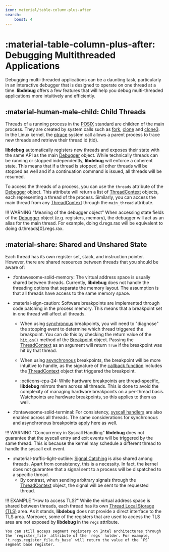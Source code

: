 ```yaml
---
icon: material/table-column-plus-after
search:
    boost: 4
---
```

# :material-table-column-plus-after: Debugging Multithreaded Applications
Debugging multi-threaded applications can be a daunting task, particularly in an interactive debugger that is designed to operate on one thread at a time. **libdebug** offers a few features that will help you debug multi-threaded applications more intuitively and efficiently.

## :material-human-male-child: Child Threads
Threads of a running process in the [POSIX](https://en.wikipedia.org/wiki/Pthreads) standard are children of the main process. They are created by system calls such as [fork](https://man7.org/linux/man-pages/man2/fork.2.html), [clone](https://man7.org/linux/man-pages/man2/clone.2.html) and [clone3](https://elixir.bootlin.com/linux/v6.10/source/kernel/fork.c#L3082). In the Linux kernel, the [ptrace](https://man7.org/linux/man-pages/man2/ptrace.2.html) system call allows a parent process to trace new threads and retrieve their thread id (tid).

**libdebug** automatically registers new threads and exposes their state with the same API as the main [Debugger](../../from_pydoc/generated/debugger/debugger/) object. While technically threads can be running or stopped independently, **libdebug** will enforce a coherent state. This means that if a thread is stopped, all other threads will be stopped as well and if a continuation command is issued, all threads will be resumed.

To access the threads of a process, you can use the `threads` attribute of the [Debugger](../../from_pydoc/generated/debugger/debugger/) object. This attribute will return a list of [ThreadContext](../../from_pydoc/generated/state/thread_context/) objects, each representing a thread of the process. Similarly, you can access the main thread from any [ThreadContext](../../from_pydoc/generated/state/thread_context/) through the `main_thread` attribute.

!!! WARNING "Meaning of the debugger object"
    When accessing state fields of the [Debugger](../../from_pydoc/generated/debugger/debugger/) object (e.g. registers, memory), the debugger will act as an alias for the main thread. For example, doing d.regs.rax will be equivalent to doing d.threads[0].regs.rax.

## :material-share: Shared and Unshared State
Each thread has its own register set, stack, and instruction pointer. However, there are shared resources between threads that you should be aware of:

- :fontawesome-solid-memory: The virtual address space is usually shared between threads. Currently, **libdebug** does not handle the threading options that separate the memory layout. The assumption is that all threads have access to the same memory space.

- :material-sign-caution: Software breakpoints are implemented through code patching in the process memory. This means that a breakpoint set in one thread will affect all threads.
    - When using [synchronous](../../stopping_events/debugging_flow) breakpoints, you will need to "diagnose" the stopping event to determine which thread triggered the breakpoint. You can do this by checking the return value of the [`hit_on()`](../../stopping_events/debugging_flow/#hit-records) method of the [Breakpoint](../../from_pydoc/generated/data/breakpoint/) object. Passing the [ThreadContext](../../from_pydoc/generated/state/thread_context/) as an argument will return `True` if the breakpoint was hit by that thread.

    - When using [asynchronous](../../stopping_events/debugging_flow) breakpoints, the breakpoint will be more intuitive to handle, as the signature of the [callback function](../../stopping_events/breakpoints#callback-signature) includes the [ThreadContext](../../from_pydoc/generated/state/thread_context/) object that triggered the breakpoint.

    - :octicons-cpu-24: While hardware breakpoints are thread-specific, **libdebug** mirrors them across all threads. This is done to avoid the complexity of managing hardware breakpoints on a per-thread basis. Watchpoints are hardware breakpoints, so this applies to them as well.

- :fontawesome-solid-terminal: For consistency, [syscall handlers](../../stopping_events/syscalls) are also enabled across all threads. The same considerations for synchronous and asynchronous breakpoints apply here as well.

!!! WARNING "Concurrency in Syscall Handling"
    **libdebug** does not guarantee that the syscall entry and exit events will be triggered by the same thread. This is because the kernel may schedule a different thread to handle the syscall exit event.

- :material-traffic-light-outline: [Signal Catching](../../stopping_events/signals) is also shared among threads. Apart from consistency, this is a necessity. In fact, the kernel does not guarantee that a signal sent to a process will be dispatched to a specific thread.
    - By contrast, when sending arbitrary signals through the [ThreadContext](../../from_pydoc/generated/state/thread_context/) object, the signal will be sent to the requested thread.


!!! EXAMPLE "How to access TLS?"
    While the virtual address space is shared between threads, each thread has its own [Thread Local Storage (TLS)](https://en.wikipedia.org/wiki/Thread-local_storage) area. As it stands, **libdebug** does not provide a direct interface to the TLS area. Moreover, some of the registers that are used to access the TLS area are not exposed by **libdebug** in the `regs` attribute.
    
    You can still access segment registers on Intel architectures through the `register_file` attribute of the `regs` holder. For example, `t.regs.register_file.fs_base` will return the value of the `FS` segment base register.